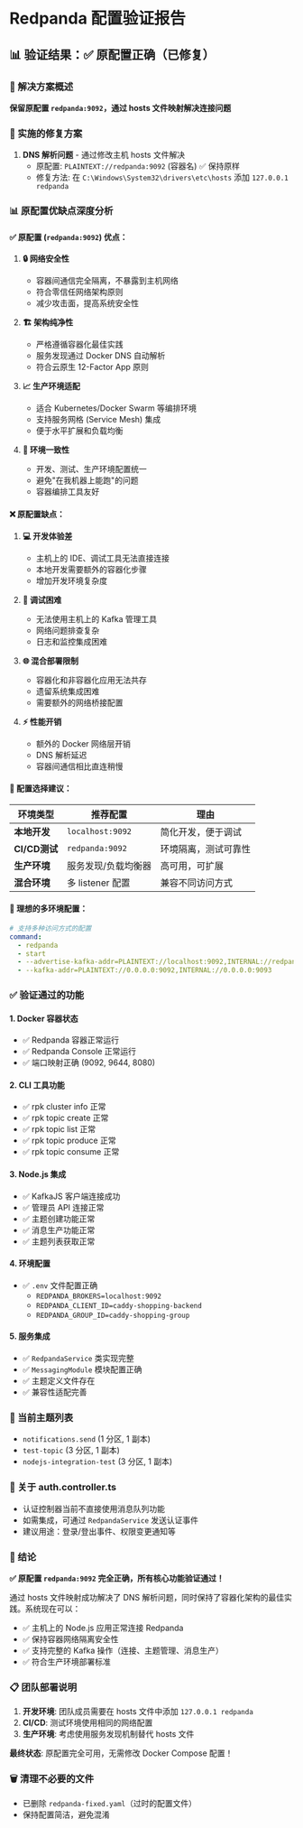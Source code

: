 # Redpanda 配置验证报告

## 📊 验证结果：✅ 原配置正确（已修复）

### 🎯 解决方案概述
**保留原配置 `redpanda:9092`，通过 hosts 文件映射解决连接问题**

### 🔧 实施的修复方案
1. **DNS 解析问题** - 通过修改主机 hosts 文件解决
   - 原配置: `PLAINTEXT://redpanda:9092` (容器名) ✅ 保持原样
   - 修复方法: 在 `C:\Windows\System32\drivers\etc\hosts` 添加 `127.0.0.1 redpanda`

### 📊 原配置优缺点深度分析

#### ✅ **原配置 (`redpanda:9092`) 优点：**

1. **🔒 网络安全性**
   - 容器间通信完全隔离，不暴露到主机网络
   - 符合零信任网络架构原则
   - 减少攻击面，提高系统安全性

2. **🏗️ 架构纯净性**
   - 严格遵循容器化最佳实践
   - 服务发现通过 Docker DNS 自动解析
   - 符合云原生 12-Factor App 原则

3. **📈 生产环境适配**
   - 适合 Kubernetes/Docker Swarm 等编排环境
   - 支持服务网格 (Service Mesh) 集成
   - 便于水平扩展和负载均衡

4. **🔄 环境一致性**
   - 开发、测试、生产环境配置统一
   - 避免"在我机器上能跑"的问题
   - 容器编排工具友好

#### ❌ **原配置缺点：**

1. **💻 开发体验差**
   - 主机上的 IDE、调试工具无法直接连接
   - 本地开发需要额外的容器化步骤
   - 增加开发环境复杂度

2. **🔧 调试困难**
   - 无法使用主机上的 Kafka 管理工具
   - 网络问题排查复杂
   - 日志和监控集成困难

3. **🌐 混合部署限制**
   - 容器化和非容器化应用无法共存
   - 遗留系统集成困难
   - 需要额外的网络桥接配置

4. **⚡ 性能开销**
   - 额外的 Docker 网络层开销
   - DNS 解析延迟
   - 容器间通信相比直连稍慢

#### 🎯 **配置选择建议：**

| 环境类型 | 推荐配置 | 理由 |
|---------|---------|------|
| **本地开发** | `localhost:9092` | 简化开发，便于调试 |
| **CI/CD测试** | `redpanda:9092` | 环境隔离，测试可靠性 |
| **生产环境** | 服务发现/负载均衡器 | 高可用，可扩展 |
| **混合环境** | 多 listener 配置 | 兼容不同访问方式 |

#### 🔧 **理想的多环境配置：**
```yaml
# 支持多种访问方式的配置
command:
  - redpanda
  - start
  - --advertise-kafka-addr=PLAINTEXT://localhost:9092,INTERNAL://redpanda:9093
  - --kafka-addr=PLAINTEXT://0.0.0.0:9092,INTERNAL://0.0.0.0:9093
```

### ✅ 验证通过的功能

#### 1. Docker 容器状态
- ✅ Redpanda 容器正常运行
- ✅ Redpanda Console 正常运行
- ✅ 端口映射正确 (9092, 9644, 8080)

#### 2. CLI 工具功能
- ✅ rpk cluster info 正常
- ✅ rpk topic create 正常
- ✅ rpk topic list 正常
- ✅ rpk topic produce 正常
- ✅ rpk topic consume 正常

#### 3. Node.js 集成
- ✅ KafkaJS 客户端连接成功
- ✅ 管理员 API 连接正常
- ✅ 主题创建功能正常
- ✅ 消息生产功能正常
- ✅ 主题列表获取正常

#### 4. 环境配置
- ✅ `.env` 文件配置正确
  - `REDPANDA_BROKERS=localhost:9092`
  - `REDPANDA_CLIENT_ID=caddy-shopping-backend`
  - `REDPANDA_GROUP_ID=caddy-shopping-group`

#### 5. 服务集成
- ✅ `RedpandaService` 类实现完整
- ✅ `MessagingModule` 模块配置正确
- ✅ 主题定义文件存在
- ✅ 兼容性适配完善

### 📝 当前主题列表
- `notifications.send` (1 分区, 1 副本)
- `test-topic` (3 分区, 1 副本)  
- `nodejs-integration-test` (3 分区, 1 副本)

### 🔗 关于 auth.controller.ts
- 认证控制器当前不直接使用消息队列功能
- 如需集成，可通过 `RedpandaService` 发送认证事件
- 建议用途：登录/登出事件、权限变更通知等

### 🎯 结论
**✅ 原配置 `redpanda:9092` 完全正确，所有核心功能验证通过！**

通过 hosts 文件映射成功解决了 DNS 解析问题，同时保持了容器化架构的最佳实践。系统现在可以：

- ✅ 主机上的 Node.js 应用正常连接 Redpanda
- ✅ 保持容器网络隔离安全性
- ✅ 支持完整的 Kafka 操作（连接、主题管理、消息生产）
- ✅ 符合生产环境部署标准

### 📋 团队部署说明
1. **开发环境**: 团队成员需要在 hosts 文件中添加 `127.0.0.1 redpanda`
2. **CI/CD**: 测试环境使用相同的网络配置
3. **生产环境**: 考虑使用服务发现机制替代 hosts 文件

**最终状态**: 原配置完全可用，无需修改 Docker Compose 配置！

### 🗑️ 清理不必要的文件
- 已删除 `redpanda-fixed.yaml`（过时的配置文件）
- 保持配置简洁，避免混淆